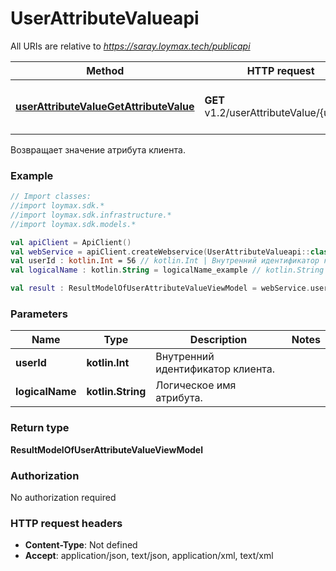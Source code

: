 # UserAttributeValueapi

All URIs are relative to *https://saray.loymax.tech/publicapi*

Method | HTTP request | Description
------------- | ------------- | -------------
[**userAttributeValueGetAttributeValue**](UserAttributeValueapi.md#userAttributeValueGetAttributeValue) | **GET** v1.2/userAttributeValue/{userId} | Возвращает значение атрибута клиента.



Возвращает значение атрибута клиента.

### Example
```kotlin
// Import classes:
//import loymax.sdk.*
//import loymax.sdk.infrastructure.*
//import loymax.sdk.models.*

val apiClient = ApiClient()
val webService = apiClient.createWebservice(UserAttributeValueapi::class.java)
val userId : kotlin.Int = 56 // kotlin.Int | Внутренний идентификатор клиента.
val logicalName : kotlin.String = logicalName_example // kotlin.String | Логическое имя атрибута.

val result : ResultModelOfUserAttributeValueViewModel = webService.userAttributeValueGetAttributeValue(userId, logicalName)
```

### Parameters

Name | Type | Description  | Notes
------------- | ------------- | ------------- | -------------
 **userId** | **kotlin.Int**| Внутренний идентификатор клиента. |
 **logicalName** | **kotlin.String**| Логическое имя атрибута. |

### Return type

**ResultModelOfUserAttributeValueViewModel**

### Authorization

No authorization required

### HTTP request headers

 - **Content-Type**: Not defined
 - **Accept**: application/json, text/json, application/xml, text/xml

